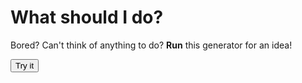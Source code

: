 # What should I do?
Bored?
Can't think of anything to do?
**Run** this generator for an idea!

<html>

<button onclick="myTask()">Try it</button>

<script>
function myTask() {
  alert("Hello! I am an alert box!");
}
</script>
    
</html>
  
